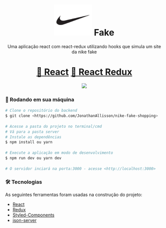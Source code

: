 <h1 align="center">
    <img src="./src/assets/nike-logo.png" alt="fake" width="120" height="100"> 
    <span>Fake</span>
</h1>
<p align="center">Uma aplicação react com react-redux utilizando hooks que simula um site da nike fake</p>

<h1 align="center">
    <a href="https://pt-br.reactjs.org/">🔗 React</a>
    <a href="https://react-redux.js.org/api/hooks">🔗 React Redux</a>
</h1>

<div align="center">
    <img src="./git/nikefake.gif">
</div>

### 🎲 Rodando em sua máquina

```bash
# Clone o repositório do backend
$ git clone <https://github.com/JonathanAllisson/nike-fake-shopping>

# Acesse a pasta do projeto no terminal/cmd
# Vá para a pasta server
# Instale as dependências
$ npm install ou yarn

# Execute a aplicação em modo de desenvolvimento
$ npm run dev ou yarn dev

# O servidor inciará na porta:3000 - acesse <http://localhost:3000>

```

### 🛠 Tecnologias

As seguintes ferramentas foram usadas na construção do projeto:

- [React](https://pt-br.reactjs.org/)
- [Redux](https://react-redux.js.org/api/hooks)
- [Styled-Components](https://styled-components.com/)
- [json-server](https://github.com/typicode/json-server)
